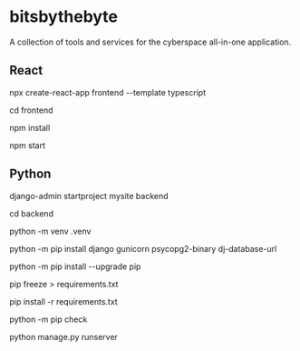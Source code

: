 # bitsbythebyte

A collection of tools and services for the cyberspace all-in-one application.

## React

npx create-react-app frontend --template typescript

cd frontend

npm install

npm start

## Python

django-admin startproject mysite backend

cd backend

python -m venv .venv

python -m pip install django gunicorn psycopg2-binary dj-database-url

python -m pip install --upgrade pip

pip freeze > requirements.txt

pip install -r requirements.txt

python -m pip check

python manage.py runserver
